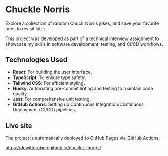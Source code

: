 # Chuckle Norris

Explore a collection of random Chuck Norris jokes, and save your favorite ones to revisit later.

This project was developed as part of a technical interview assignment to showcase my skills in software development, testing, and CI/CD workflows.

## Technologies Used

- **React**: For building the user interface.
- **TypeScript**: To ensure type safety.
- **Tailwind CSS**: For efficient styling.
- **Husky**: Automating pre-commit linting and testing to maintain code quality.
- **Jest**: For comprehensive unit testing.
- **GitHub Actions**: Setting up Continuous Integration/Continuous Deployment (CI/CD) pipelines.

## Live site

The project is automatically deployed to GitHub Pages via GitHub Actions.

https://dewitteruben.github.io/chuckle-norris/
